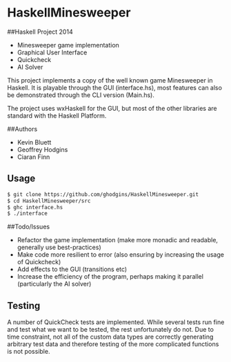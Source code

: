 HaskellMinesweeper
==================

##Haskell Project 2014
  - Minesweeper game implementation
  - Graphical User Interface
  - Quickcheck
  - AI Solver

This project implements a copy of the well known game Minesweeper in Haskell. It is playable through the GUI (interface.hs), most features can also be demonstrated through the CLI version (Main.hs).

The project uses wxHaskell for the GUI, but most of the other libraries are standard with the Haskell Platform.

##Authors
 - Kevin Bluett
 - Geoffrey Hodgins
 - Ciaran Finn

## Usage
```sh
$ git clone https://github.com/ghodgins/HaskellMinesweeper.git
$ cd HaskellMinesweeper/src
$ ghc interface.hs
$ ./interface
```

##Todo/Issues
- Refactor the game implementation (make more monadic and readable, generally use best-practices)
- Make code more resilient to error (also ensuring by increasing the usage of Quickcheck)
- Add effects to the GUI (transitions etc)
- Increase the efficiency of the program, perhaps making it parallel (particularly the AI solver)

## Testing
A number of QuickCheck tests are implemented. While several tests run fine and test what we want to be tested, the rest unfortunately do not. Due to time constraint, not all of the custom data types are correctly generating arbitrary test data and therefore testing of the more complicated functions is not possible.